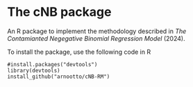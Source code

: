 # The cNB package
An R package to implement the methodology described in *The Contamianted Negegative Binomial Regression Model* (2024).

To install the package, use the following code in R
```{r}
#install.packages("devtools")
library(devtools)
install_github("arnootto/cNB-RM")
```
